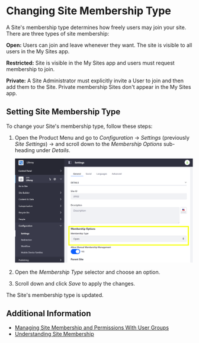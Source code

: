 # Changing Site Membership Type

A Site's membership type determines how freely users may join your site. There are three types of site membership:

**Open:** Users can join and leave whenever they want. The site is visible to all users in the My Sites app.

**Restricted:** Site is visible in the My Sites app and users must request membership to join.

**Private:** A Site Administrator must explicitly invite a User to join and then add them to the Site. Private membership Sites don't appear in the My Sites app.

## Setting Site Membership Type

To change your Site's membership type, follow these steps:

1. Open the Product Menu and go to *Configuration* &rarr; *Settings* (previously *Site Settings*) &rarr; and scroll down to the *Membership Options* sub-heading under *Details*.

    ![You can change the Site membership type from the Settings section of the Site Menu](./changing-site-membership-type/images/01.png)

1. Open the *Membership Type* selector and choose an option.

1. Scroll down and click *Save* to apply the changes.

The Site's membership type is updated.

## Additional Information

* [Managing Site Membership and Permissions With User Groups](../../../users-and-permissions/user-groups/managing-site-membership-and-permissions-with-user-groups)
* [Understanding Site Membership](../../building-sites/site-membership/understanding-site-membership.md)